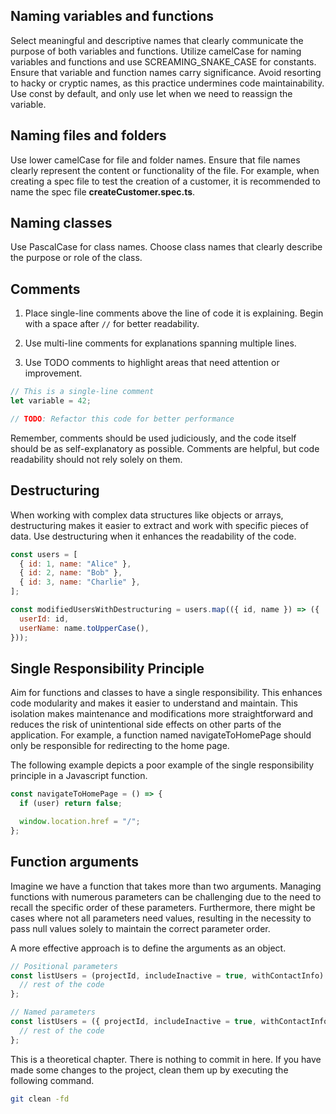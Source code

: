 ## Naming variables and functions

Select meaningful and descriptive names that clearly communicate the purpose of both variables and functions. Utilize camelCase for naming variables and functions and use SCREAMING_SNAKE_CASE for constants. Ensure that variable and function names carry significance. Avoid resorting to hacky or cryptic names, as this practice undermines code maintainability. Use const by default, and only use let when we need to reassign the variable.

## Naming files and folders

Use lower camelCase for file and folder names. Ensure that file names clearly represent the content or functionality of the file. For example, when creating a spec file to test the creation of a customer, it is recommended to name the spec file **createCustomer.spec.ts**.

## Naming classes

Use PascalCase for class names. Choose class names that clearly describe the purpose or role of the class.

## Comments

1. Place single-line comments above the line of code it is explaining.
   Begin with a space after `//` for better readability.

2. Use multi-line comments for explanations spanning multiple lines.

3. Use TODO comments to highlight areas that need attention or improvement.

```js
// This is a single-line comment
let variable = 42;

// TODO: Refactor this code for better performance
```

Remember, comments should be used judiciously, and the code itself should be as self-explanatory as possible. Comments are helpful, but code readability should not rely solely on them.

## Destructuring

When working with complex data structures like objects or arrays, destructuring makes it easier to extract and work with specific pieces of data. Use destructuring when it enhances the readability of the code.

```js
const users = [
  { id: 1, name: "Alice" },
  { id: 2, name: "Bob" },
  { id: 3, name: "Charlie" },
];

const modifiedUsersWithDestructuring = users.map(({ id, name }) => ({
  userId: id,
  userName: name.toUpperCase(),
}));
```

## Single Responsibility Principle

Aim for functions and classes to have a single responsibility. This enhances code modularity and makes it easier to understand and maintain. This isolation makes maintenance and modifications more straightforward and reduces the risk of unintentional side effects on other parts of the application.
For example, a function named navigateToHomePage should only be responsible for redirecting to the home page.

The following example depicts a poor example of the single responsibility principle in a Javascript function.

```js
const navigateToHomePage = () => {
  if (user) return false;

  window.location.href = "/";
};
```

## Function arguments

Imagine we have a function that takes more than two arguments. Managing functions with numerous parameters can be challenging due to the need to recall the specific order of these parameters. Furthermore, there might be cases where not all parameters need values, resulting in the necessity to pass null values solely to maintain the correct parameter order.

A more effective approach is to define the arguments as an object.

```js
// Positional parameters
const listUsers = (projectId, includeInactive = true, withContactInfo) => {
  // rest of the code
};

// Named parameters
const listUsers = ({ projectId, includeInactive = true, withContactInfo }) => {
  // rest of the code
};
```

This is a theoretical chapter. There is nothing to commit in here. If you have made some changes to the project, clean them up by executing the 
following command.

```bash
git clean -fd
```